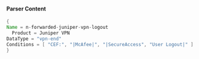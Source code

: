 #### Parser Content
```Java
{
Name = n-forwarded-juniper-vpn-logout
  Product = Juniper VPN
DataType = "vpn-end"
Conditions = [ "CEF:", "|McAfee|", "|SecureAccess", "User Logout|" ]
}
```